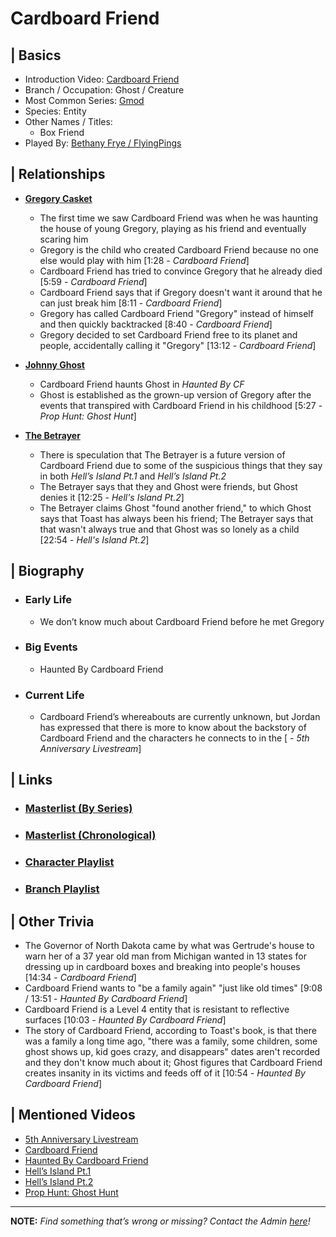 # Cardboard Friend  


## | Basics  
- Introduction Video: [Cardboard Friend](https://youtu.be/gHrJoNfyna4)  
- Branch / Occupation: Ghost / Creature  
- Most Common Series: [Gmod](./6.Series/Gmod.md)  
- Species: Entity  
- Other Names / Titles:   
  - Box Friend  
- Played By: [Bethany Frye / FlyingPings](./3.Siblings/3.3.Bethany-Frye-FlyingPings.md)  


## | Relationships  
- [**Gregory Casket**](./5.Characters/Gregory_Casket.md)  
  - The first time we saw Cardboard Friend was when he was haunting the house of young Gregory, playing as his friend and eventually scaring him
  - Gregory is the child who created Cardboard Friend because no one else would play with him \[1:28 - *Cardboard Friend*]
  - Cardboard Friend has tried to convince Gregory that he already died \[5:59 - *Cardboard Friend*]
  - Cardboard Friend says that if Gregory doesn't want it around that he can just break him \[8:11 - *Cardboard Friend*]
  - Gregory has called Cardboard Friend "Gregory" instead of himself and then quickly backtracked \[8:40 - *Cardboard Friend*]
  - Gregory decided to set Cardboard Friend free to its planet and people, accidentally calling it "Gregory" \[13:12 - *Cardboard Friend*]

- [**Johnny Ghost**](./5.Characters/Johnny_Ghost.md)  
  - Cardboard Friend haunts Ghost in *Haunted By CF*
  - Ghost is established as the grown-up version of Gregory after the events that transpired with Cardboard Friend in his childhood \[5:27 - *Prop Hunt: Ghost Hunt*]

- [**The Betrayer**](./5.Characters/One-Use_Uncommon.md)
  - There is speculation that The Betrayer is a future version of Cardboard Friend due to some of the suspicious things that they say in both *Hell’s Island Pt.1* and *Hell’s Island Pt.2*
  - The Betrayer says that they and Ghost were friends, but Ghost denies it \[12:25 - *Hell's Island Pt.2*]
   - The Betrayer claims Ghost "found another friend," to which Ghost says that Toast has always been his friend; The Betrayer says that that wasn't always true and that Ghost was so lonely as a child \[22:54 - *Hell's Island Pt.2*]


## | Biography  
- ### Early Life  
  - We don’t know much about Cardboard Friend before he met Gregory  
- ### Big Events  
  - Haunted By Cardboard Friend
- ### Current Life  
  - Cardboard Friend’s whereabouts are currently unknown, but Jordan has expressed that there is more to know about the backstory of Cardboard Friend and the characters he connects to in the \[ - *5th Anniversary Livestream*]

 
## | Links  
- ### [Masterlist \(By Series)](https://docs.google.com/document/d/1P4ZRD6jhglXKt3SsYtIAv_rMaoukohVZo7UtJlB7gJU/edit)  
- ### [Masterlist \(Chronological)](https://docs.google.com/document/d/13oE9ME_8PNXHDKpw5HVfEFSxjqhHP0kOD7ag5coS6h0/edit)
- ### [Character Playlist]()  
- ### [Branch Playlist]()  


## | Other Trivia  
- The Governor of North Dakota came by what was Gertrude's house to warn her of a 37 year old man from Michigan wanted in 13 states for dressing up in cardboard boxes and breaking into people's houses \[14:34 - *Cardboard Friend*]  
- Cardboard Friend wants to "be a family again" "just like old times" \[9:08 / 13:51 - *Haunted By Cardboard Friend*]  
- Cardboard Friend is a Level 4 entity that is resistant to reflective surfaces \[10:03 - *Haunted By Cardboard Friend*]  
- The story of Cardboard Friend, according to Toast's book, is that there was a family a long time ago, "there was a family, some children, some ghost shows up, kid goes crazy, and disappears" dates aren't recorded and they don't know much about it; Ghost figures that Cardboard Friend creates insanity in its victims and feeds off of it \[10:54 - *Haunted By Cardboard Friend*]  


## | Mentioned Videos
- [5th Anniversary Livestream]()
- [Cardboard Friend]()
- [Haunted By Cardboard Friend]()
- [Hell’s Island Pt.1]()
- [Hell’s Island Pt.2]()
- [Prop Hunt: Ghost Hunt]()

----

**NOTE:** *Find something that’s wrong or missing? Contact the Admin [here](./chapter_2.md)!*